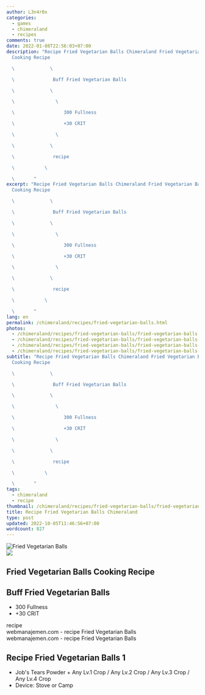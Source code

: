 ```yaml
---
author: L3n4r0x
categories:
  - games
  - chimeraland
  - recipes
comments: true
date: 2022-01-08T22:56:03+07:00
description: "Recipe Fried Vegetarian Balls Chimeraland Fried Vegetarian Balls
  Cooking Recipe

  \             \ 

  \              Buff Fried Vegetarian Balls

  \             \ 

  \               \ 

  \                  300 Fullness

  \                  +30 CRIT

  \               \ 

  \             \ 

  \              recipe

  \           \ 

  \       "
excerpt: "Recipe Fried Vegetarian Balls Chimeraland Fried Vegetarian Balls
  Cooking Recipe

  \             \ 

  \              Buff Fried Vegetarian Balls

  \             \ 

  \               \ 

  \                  300 Fullness

  \                  +30 CRIT

  \               \ 

  \             \ 

  \              recipe

  \           \ 

  \       "
lang: en
permalink: /chimeraland/recipes/fried-vegetarian-balls.html
photos:
  - /chimeraland/recipes/fried-vegetarian-balls/fried-vegetarian-balls.webp
  - /chimeraland/recipes/fried-vegetarian-balls/fried-vegetarian-balls-name.webp
  - /chimeraland/recipes/fried-vegetarian-balls/fried-vegetarian-balls-icon.webp
  - /chimeraland/recipes/fried-vegetarian-balls/fried-vegetarian-balls-material.webp
subtitle: "Recipe Fried Vegetarian Balls Chimeraland Fried Vegetarian Balls
  Cooking Recipe

  \             \ 

  \              Buff Fried Vegetarian Balls

  \             \ 

  \               \ 

  \                  300 Fullness

  \                  +30 CRIT

  \               \ 

  \             \ 

  \              recipe

  \           \ 

  \       "
tags:
  - chimeraland
  - recipe
thumbnail: /chimeraland/recipes/fried-vegetarian-balls/fried-vegetarian-balls.webp
title: Recipe Fried Vegetarian Balls Chimeraland
type: post
updated: 2022-10-05T11:46:56+07:00
wordcount: 827
---
```


<link
  rel="stylesheet"
  href="https://rawcdn.githack.com/dimaslanjaka/Web-Manajemen/870a349/css/bootstrap-5-3-0-alpha3-wrapper.css"
/>
<section id="bootstrap-wrapper">
  <div data-bs-theme="dark">
    <div class="card mb-2">
      <div class="card-body">
        <div class="row g-0">
          <div class="col-sm-4 position-relative mb-2">
            <img
              src="https://www.webmanajemen.com/chimeraland/recipes/fried-vegetarian-balls/fried-vegetarian-balls-material.webp"
              class="card-img fit-cover w-100 h-100"
              alt="Fried Vegetarian Balls"
              data-fancybox="true"
            />
          </div>
          <div class="col-sm-8 mb-2">
            <div class="card-body">
              <div class="d-flex flex-row align-items-center mb-3">
                <img
                  class="d-inline-block me-2"
                  src="https://www.webmanajemen.com/chimeraland/recipes/fried-vegetarian-balls/fried-vegetarian-balls-icon.webp"
                  width="auto"
                  height="auto"
                  style="vertical-align: middle"
                />
                <h2 class="fs-5">Fried Vegetarian Balls Cooking Recipe</h2>
              </div>
              <h2 class="card-title fs-5">Buff Fried Vegetarian Balls</h2>
              <div class="card-text">
                <ul>
                  <li>300 Fullness</li>
                  <li>+30 CRIT</li>
                </ul>
              </div>
              <span class="badge rounded-pill">recipe</span>
            </div>
            <div class="card-footer text-end text-muted mt-auto">
              webmanajemen.com - recipe Fried Vegetarian Balls
            </div>
          </div>
        </div>
      </div>
      <div class="card-footer text-end text-muted">
        webmanajemen.com - recipe Fried Vegetarian Balls
      </div>
    </div>
    <div class="row mb-2">
      <div class="col-12 col-lg-6 recipe-item mb-2">
        <div class="card">
          <div class="card-body">
            <h2 class="card-title fs-5">Recipe Fried Vegetarian Balls 1</h2>
            <div class="card-text">
              <ul>
                <li>
                  Job&#x27;s Tears Powder<span> + </span>Any Lv.1 Crop<span>
                    / </span
                  >Any Lv.2 Crop<span> / </span>Any Lv.3 Crop<span> / </span>Any
                  Lv.4 Crop
                </li>
                <li>Device: Stove or Camp</li>
              </ul>
            </div>
          </div>
        </div>
      </div>
    </div>
  </div>
</section>